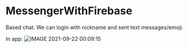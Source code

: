 # MessengerWithFirebase
Based chat. We can login with nickname and sent text messages/emoji. 


In app:
![IMAGE 2021-09-22 00:09:15](https://user-images.githubusercontent.com/71650608/134248072-66c747d2-a885-4e07-a939-ea8094e2937a.jpg)
